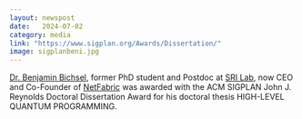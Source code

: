 ```yaml
---
layout: newspost
date:   2024-07-02
category: media
link: "https://www.sigplan.org/Awards/Dissertation/"
image: sigplanbeni.jpg
---
```


[]() [Dr. Benjamin Bichsel](https://www.sri.inf.ethz.ch/people/benjamin), former PhD student and Postdoc at [SRI Lab](https://www.sri.inf.ethz.ch/), now CEO and Co-Founder of [NetFabric](https://netfabric.ai/) was awarded with the ACM SIGPLAN John J. Reynolds Doctoral Dissertation Award for his doctoral thesis HIGH-LEVEL QUANTUM PROGRAMMING. 
